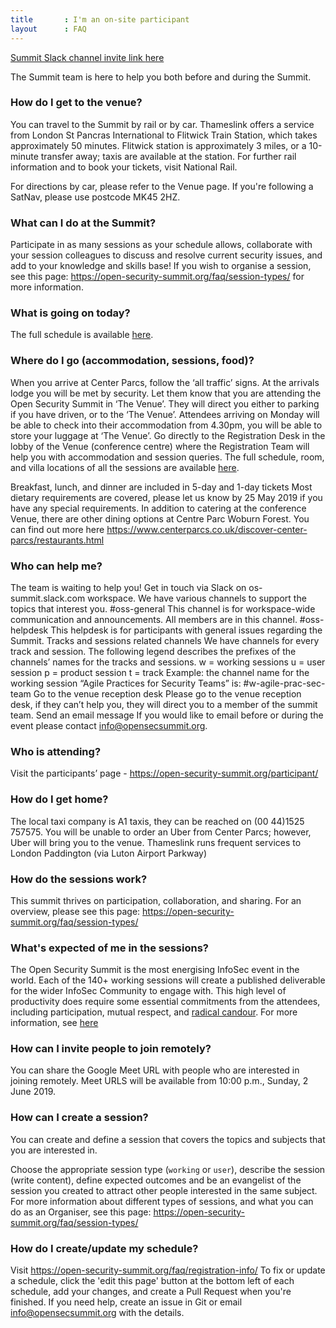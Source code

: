 ```yaml
---
title       : I'm an on-site participant
layout      : FAQ
---
```

   <a href="https://join.slack.com/t/os-summit/shared_invite/enQtNTUwMzczMjc1NDQxLTk3OTQxNzM1YzdkNGNjMDMwMGYwN2UxZjFlNGUxMjVkMGVlM2NmMTA5YjkwNDJiZTg0MmEwZDhkMjg1OGZiZjU" class="remote_participant"> Summit Slack channel invite link <span>here</span></a>
   
The Summit team is here to help you both before and during the Summit.

### How do I get to the venue?

You can travel to the Summit by rail or by car.
Thameslink offers a service from London St Pancras International to Flitwick Train Station, which takes approximately 50 minutes. Flitwick station is approximately 3 miles, or a 10-minute transfer away; taxis are available at the station. For further rail information and to book your tickets, visit National Rail.

For directions by car, please refer to the Venue page.
If you're following a SatNav, please use postcode MK45 2HZ.

### What can I do at the Summit?
Participate in as many sessions as your schedule allows, collaborate with your session colleagues to discuss and resolve current security issues, and add to your knowledge and skills base! If you wish to organise a session, see this page: https://open-security-summit.org/faq/session-types/ for more information.

### What is going on today?
The full schedule is available [here](https://open-security-summit.org/schedule/).

### Where do I go (accommodation, sessions, food)?
When you arrive at Center Parcs, follow the ‘all traffic’ signs. At the arrivals lodge you will be met by security. Let them know that you are attending the Open Security Summit in ‘The Venue’. They will direct you either to parking if you have driven, or to the ‘The Venue’. Attendees arriving on Monday will be able to check into their accommodation from 4.30pm, you will be able to store your luggage at ‘The Venue’.
Go directly to the Registration Desk in the lobby of the Venue (conference centre) where the Registration Team will help you with accommodation and session queries. 
The full schedule, room, and villa locations of all the sessions are available [here](https://open-security-summit.org/schedule/).

Breakfast, lunch, and dinner are included in 5-day and 1-day tickets
Most dietary requirements are covered, please let us know by 25 May 2019 if you have any special requirements.
In addition to catering at the conference Venue, there are other dining options at Centre Parc Woburn Forest. You can find out more here https://www.centerparcs.co.uk/discover-center-parcs/restaurants.html

### Who can help me?
The team is waiting to help you! Get in touch via Slack on os-summit.slack.com workspace.
We have various channels to support the topics that interest you.
#oss-general
This channel is for workspace-wide communication and announcements. All members are in this channel.
#oss-helpdesk
This helpdesk is for participants with general issues regarding the Summit.
Tracks and sessions related channels
We have channels for every track and session. The following legend describes the prefixes of the channels’ names for the tracks and sessions.
w = working sessions
u = user session
p = product session
t = track
Example: the channel name for the working session “Agile Practices for Security Teams” is: #w-agile-prac-sec-team
Go to the venue reception desk
Please go to the venue reception desk, if they can’t help you, they will direct you to a member of the summit team.
Send an email message
If you would like to email before or during the event please contact info@opensecsummit.org.

### Who is attending?
Visit the participants’ page - https://open-security-summit.org/participant/

### How do I get home?
The local taxi company is A1 taxis, they can be reached on (00 44)1525 757575. You will be unable to order an Uber from Center Parcs; however, Uber will bring you to the venue.
Thameslink runs frequent services to London Paddington (via Luton Airport Parkway)

### How do the sessions work?
This summit thrives on participation, collaboration, and sharing.
For an overview, please see this page:  https://open-security-summit.org/faq/session-types/

### What's expected of me in the sessions?
The Open Security Summit is the most energising InfoSec event in the world. Each of the 140+ working sessions will create a published deliverable for the wider InfoSec Community to engage with. This high level of productivity does require some essential commitments from the attendees, including participation, mutual respect, and [radical candour](https://www.radicalcandor.com/). For more information, see [here](https://open-security-summit.org/faq/attendee-information/) 

### How can I invite people to join remotely?
You can share the Google Meet URL with people who are interested in joining remotely.
Meet URLS will be available from 10:00 p.m., Sunday, 2 June 2019.

### How can I create a session?
You can create and define a session that covers the topics and subjects that you are interested in.

Choose the appropriate session type (`working` or `user`), describe the session (write content), define expected outcomes and be an evangelist of the session you created to attract other people interested in the same subject. For more information about different types of sessions, and what you can do as an Organiser, see this page: https://open-security-summit.org/faq/session-types/

### How do I create/update my schedule?
Visit https://open-security-summit.org/faq/registration-info/
To  fix or update a schedule, click the 'edit this page' button at the bottom left of each schedule, add your changes, and create a Pull Request when you're finished. 
If you need help, create an issue in Git or email info@opensecsummit.org with the details.


